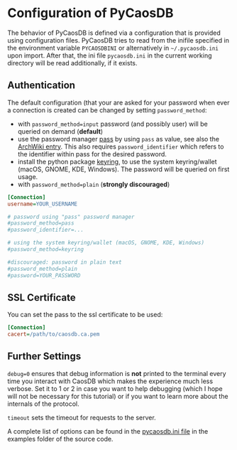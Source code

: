 # Configuration of PyCaosDB #
The behavior of PyCaosDB is defined via a configuration that is provided using configuration files.
PyCaosDB tries to read from the inifile specified in the environment variable `PYCAOSDBINI` or
alternatively in `~/.pycaosdb.ini` upon import.  After that, the ini file `pycaosdb.ini` in the
current working directory will be read additionally, if it exists.

## Authentication ##

The default configuration (that your are asked for your password when ever a connection is created
can be changed by setting `password_method`:

* with `password_method=input` password (and possibly user) will be queried on demand (**default**)
* use the password manager [pass](https://www.passwordstore.org) by using `pass` as value, see also the [ArchWiki
  entry](https://wiki.archlinux.org/index.php/Pass#Basic_usage). This also requires `password_identifier` which refers to the identifier within pass
  for the desired password.
* install the python package [keyring](https://pypi.org/project/keyring), to use the system keyring/wallet (macOS, GNOME, KDE,
  Windows). The password will be queried on first usage.
* with `password_method=plain` (**strongly discouraged**)

```ini
[Connection]
username=YOUR_USERNAME

# password using "pass" password manager
#password_method=pass
#password_identifier=...

# using the system keyring/wallet (macOS, GNOME, KDE, Windows)
#password_method=keyring

#discouraged: password in plain text
#password_method=plain
#password=YOUR_PASSWORD
```

## SSL Certificate ##

You can set the pass to the ssl certificate to be used:

```ini
[Connection]
cacert=/path/to/caosdb.ca.pem
```

## Further Settings ##

`debug=0` ensures that debug information is **not** printed to the terminal every time you interact
with CaosDB which makes the experience much less verbose. Set it to 1 or 2 in case you want to help
debugging (which I hope will not be necessary for this tutorial) or if you want to learn more about
the internals of the protocol. 

`timeout` sets the timeout for requests to the server.

A complete list of options can be found in the 
[pycaosdb.ini file](https://gitlab.com/caosdb/caosdb-pylib/-/blob/main/examples/pycaosdb.ini) in 
the examples folder of the source code.
